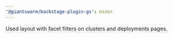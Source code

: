 ```yaml
---
'@giantswarm/backstage-plugin-gs': minor
---
```


Used layout with facet filters on clusters and deployments pages.
